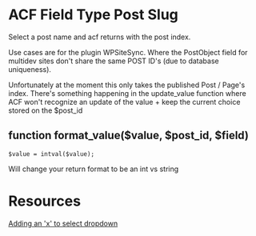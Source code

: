 # ACF Field Type Post Slug

Select a post name and acf returns with the post index.

Use cases are for the plugin WPSiteSync. Where the PostObject field for multidev sites don't share the same POST ID's (due to database uniqueness).


Unfortunately at the moment this only takes the published Post / Page's index. There's something happening in the update_value function where ACF won't recognize an update of the value + keep the current choice stored on the $post_id

## function format_value($value, $post_id, $field)

`$value = intval($value);`

Will change your return format to be an int vs string


# Resources
[Adding an 'x' to select dropdown](https://support.advancedcustomfields.com/forums/topic/use-select2-instead-of-browser-dropdown/)
